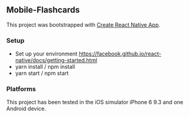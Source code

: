 ## Mobile-Flashcards

This project was bootstrapped with [Create React Native App](https://github.com/react-community/create-react-native-app).

### Setup

- Set up your environment https://facebook.github.io/react-native/docs/getting-started.html
- yarn install / npm install
- yarn start / npm start

### Platforms

This project has been tested in the iOS simulator iPhone 6 9.3 and one Android device.
